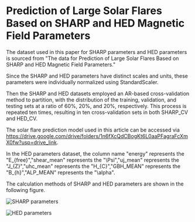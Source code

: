 # Prediction of Large Solar Flares Based on SHARP and HED Magnetic Field Parameters

The dataset used in this paper for SHARP parameters and HED parameters is sourced from "The data for Prediction of Large Solar Flares Based on SHARP and HED Magnetic Field Parameters."

Since the SHARP and HED parameters have distinct scales and units, these parameters were individually normalized using StandardScaler.

Then the SHARP and HED datasets employed an AR-based cross-validation method to partition, with the distribution of the training, validation, and testing sets at a ratio of 60%, 20%, and 20%, respectively. This process is repeated ten times, resulting in ten cross-validation sets in both SHARP_CV and HED_CV.

The solar flare prediction model used in this article can be accessed via https://drive.google.com/drive/folders/1n6fXcQdCBogKt6L0aaPFagraFcXmX0fw?usp=drive_link.

In the HED parameters dataset, the column name "energy" represents the "E_{free}","shear_mean" represents the "\Psi","uj_mean" represents the "J_{Z}","uhc_mean" represents the "H_{C}","GBH_MEAN" represents the "B_{h}","ALP_MEAN" represents the "\alpha".

The calculation methods of SHARP and HED parameters are shown in the following figure.

![SHARP parameters](https://github.com/user-attachments/assets/0a38f2c7-862f-417d-8f02-318e0afa80f4)

![HED parameters](https://github.com/user-attachments/assets/b941cd5c-5e57-4587-8d7a-46b5f16fb578)
